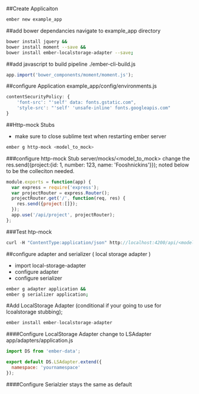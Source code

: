 ##Create Applicaiton
```sh
ember new example_app
```
##add bower dependancies
navigate to example_app directory
```sh
bower install jquery &&
bower install moment --save &&
bower install ember-localstorage-adapter --save;
```
##add javascript to build pipeline
./ember-cli-build.js
```js
app.import('bower_components/moment/moment.js');
```
##configure Application
example_app/config/environments.js
```js
contentSecurityPolicy: {
    'font-src': "'self' data: fonts.gstatic.com",
    'style-src': "'self' 'unsafe-inline' fonts.googleapis.com"
}
```
##Http-mock Stubs
* make sure to close sublime text when restarting ember server
```sh
ember g http-mock <model_to_mock>
```
###configure http-mock Stub
server/mocks/<model_to_mock>
change the res.send({project:{id: 1, number: 123, name: 'Fooshnickins'}}); noted below to be the colleciton needed.
```js
module.exports = function(app) {
  var express = require('express');
  var projectRouter = express.Router();
  projectRouter.get('/', function(req, res) {
    res.send({project:[]});
  });
  app.use('/api/project', projectRouter);
};
```
###Test htp-mock
```js
curl -H "ContentType:application/json" http://localhost:4200/api/<model_to_mocK>
```
##configure adapter and serializer ( local storage adapter )
* import local-storage-adapter
* configure adapter
* configure serializer
```sh
ember g adapter application &&
ember g serializer application;
```
#Add LocalStorage Adapter (conditional if your going to use for lcoalstorage stubbing);
```js
ember install ember-localstorage-adapter
```
####Configure LocalStorage Adapter
change to LSAdapter
app/adapters/application.js
```js
import DS from 'ember-data';

export default DS.LSAdapter.extend({
  namespace: 'yournamespace'
});
```
####Configure Serialzier
stays the same as default